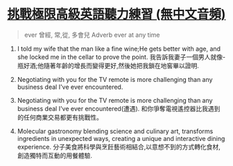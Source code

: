 # [挑戰極限高級英語聽力練習 (無中文音頻)](https://www.youtube.com/watch?v=SZ7cCDBka5M&list=PLqVT2ZRUTENJrEECxbnDUTPwhtE__Z7xx&index=3)

<!-- <video width="640" height="480" controls>
  <source src="./videos/挑戰極限高級英語聽力練習（無中文音頻）.f614+140.mp4" type="video/mp4">
</video>
<br/> -->
> ever 曾經, 常,從, 多會兒 Adverb ​ever at any time
1. I told my wife that the man like a fine wine;He gets better with age, and she locked me in the cellar to prove the point.
    我告訴我妻子一個男人就像-瓶好酒;他隨著年齡的增長而變得更好,然後她把我鎖在地窖畢以證明.

2. Negotiating with you for the TV remote is more challenging than any business deal I've ever encountered.
2. Negotiating with you for the TV remote is more challenging than any business deal I've ever encountered(遭遇).
    和你爭奪電視遙控器比我遇到的任何商業交易都更有挑戰性。

3. Molecular gastronomy blending science and culinary art, transforms ingredients in unexpected ways, creating a unique and interactive dining experience.
    分子美食將科學與烹飪藝術相結合,以意想不到的方式轉化食材,創造獨特而互動的用餐體驗.



